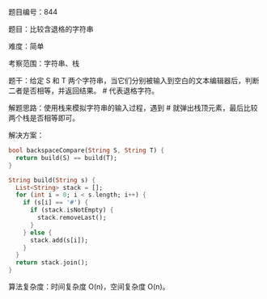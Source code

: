 题目编号：844

题目：比较含退格的字符串

难度：简单

考察范围：字符串、栈

题干：给定 S 和 T 两个字符串，当它们分别被输入到空白的文本编辑器后，判断二者是否相等，并返回结果。 # 代表退格字符。

解题思路：使用栈来模拟字符串的输入过程，遇到 # 就弹出栈顶元素，最后比较两个栈是否相等即可。

解决方案：

```dart
bool backspaceCompare(String S, String T) {
  return build(S) == build(T);
}

String build(String s) {
  List<String> stack = [];
  for (int i = 0; i < s.length; i++) {
    if (s[i] == '#') {
      if (stack.isNotEmpty) {
        stack.removeLast();
      }
    } else {
      stack.add(s[i]);
    }
  }
  return stack.join();
}
```

算法复杂度：时间复杂度 O(n)，空间复杂度 O(n)。